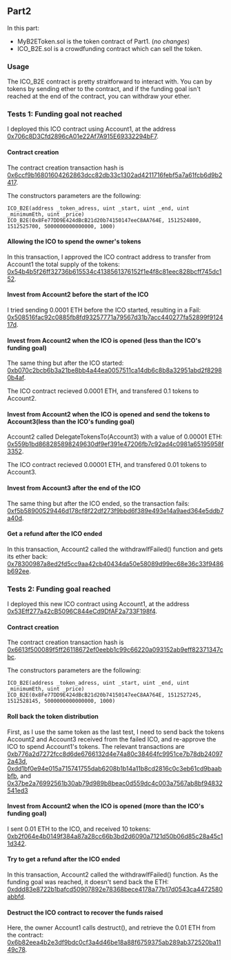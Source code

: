 ## Part2

In this part:

* MyB2EToken.sol is the token contract of Part1. (*no changes*)
* ICO_B2E.sol is a crowdfunding contract which can sell the token.

### Usage

The ICO_B2E contract is pretty straitforward to interact with. You can by tokens by sending ether to the contract, and if the funding goal isn't reached at the end of the contract, you can withdraw your ether.

### Tests 1: Funding goal not reached

I deployed this ICO contract using Account1, at the address [0x706c8D3Cfd2896cA01e22Af7A915E69332294bF7](https://ropsten.etherscan.io/address/0x706c8D3Cfd2896cA01e22Af7A915E69332294bF7).

#### Contract creation
The contract creation transaction hash is [0x6ccf9b16801604262863dcc82db33c1302ad4211716febf5a7a61fcb6d9b2417](https://ropsten.etherscan.io/tx/0x6ccf9b16801604262863dcc82db33c1302ad4211716febf5a7a61fcb6d9b2417).

The constructors parameters are the following:

```
ICO_B2E(address _token_adress, uint _start, uint _end, uint _minimumEth, uint _price)
ICO_B2E(0x8Fe77DD9E424dBcB21d20b74150147eeC8AA764E, 1512524800, 1512525700, 5000000000000000, 1000)
```

#### Allowing the ICO to spend the owner's tokens

In this transaction, I approved the ICO contract address to transfer from Account1 the total supply of the tokens: [0x54b4b5f26ff32736b615534c4138561376152f1e4f8c81eec828bcff745dc152](https://ropsten.etherscan.io/tx/0x54b4b5f26ff32736b615534c4138561376152f1e4f8c81eec828bcff745dc152).

#### Invest from Account2 before the start of the ICO

I tried sending 0.0001 ETH before the ICO started, resulting in a Fail: [0x508516fac92c0885fb8fd93257771a79567d31b7acc440277fa52899f912417d](https://ropsten.etherscan.io/tx/0x508516fac92c0885fb8fd93257771a79567d31b7acc440277fa52899f912417d).

#### Invest from Account2 when the ICO is opened (less than the ICO's funding goal)

The same thing but after the ICO started: [0xb070c2bcb6b3a21be8bb4a44ea0057511ca14db6c8b8a32951abd2f82980b4af](https://ropsten.etherscan.io/tx/0xb070c2bcb6b3a21be8bb4a44ea0057511ca14db6c8b8a32951abd2f82980b4af).

The ICO contract recieved 0.0001 ETH, and transfered 0.1 tokens to Account2.

#### Invest from Account2 when the ICO is opened and send the tokens to Account3(less than the ICO's funding goal)

Account2 called DelegateTokensTo(Account3) with a value of 0.00001 ETH: [0x559b1bd868285898249630df9ef391e47206fb7c92ad4c0981a65195958f3352](https://ropsten.etherscan.io/tx/0x559b1bd868285898249630df9ef391e47206fb7c92ad4c0981a65195958f3352).

The ICO contract recieved 0.00001 ETH, and transfered 0.01 tokens to Account3.

#### Invest from Account3 after the end of the ICO

The same thing but after the ICO ended, so the transaction fails: [0xf5b58900529446d178cf8f22df273f9bbd6f389e493e14a9aed364e5ddb7a40d](https://ropsten.etherscan.io/tx/0xf5b58900529446d178cf8f22df273f9bbd6f389e493e14a9aed364e5ddb7a40d).

#### Get a refund after the ICO ended

In this transaction, Account2 called the withdrawIfFailed() function and gets its ether back: [0x78300987a8ed2fd5cc9aa42cb40434da50e58089d99ec68e36c33f9486b692ee](https://ropsten.etherscan.io/tx/0x78300987a8ed2fd5cc9aa42cb40434da50e58089d99ec68e36c33f9486b692ee).

### Tests 2: Funding goal reached

I deployed this new ICO contract using Account1, at the address [0x53Eff277a42cB5096C844eCd9DfAF2a733F198f4](https://ropsten.etherscan.io/address/0x53Eff277a42cB5096C844eCd9DfAF2a733F198f4).

#### Contract creation
The contract creation transaction hash is [0x6613f500089f5ff26118672ef0eebb1c99c66220a093152ab9eff82371347cbc](https://ropsten.etherscan.io/tx/0x6613f500089f5ff26118672ef0eebb1c99c66220a093152ab9eff82371347cbc).

The constructors parameters are the following:

```
ICO_B2E(address _token_adress, uint _start, uint _end, uint _minimumEth, uint _price)
ICO_B2E(0x8Fe77DD9E424dBcB21d20b74150147eeC8AA764E, 1512527245, 1512528145, 5000000000000000, 1000)
```

#### Roll back the token distribution

First, as I use the same token as the last test, I need to send back the tokens Account2 and Account3 received from the failed ICO, and re-approve the ICO to spend Account1's tokens. The relevant transactions are [0xb776a2d7272fcc8d6de6766132d4e74a80c38464fc9951ce7b78db240972a43d](https://ropsten.etherscan.io/tx/0xb776a2d7272fcc8d6de6766132d4e74a80c38464fc9951ce7b78db240972a43d), [0xdd1bf0e94e015a715741755dab6208b1b14a11b8cd2816c0c3eb61cd9baabbfb](https://ropsten.etherscan.io/tx/0xdd1bf0e94e015a715741755dab6208b1b14a11b8cd2816c0c3eb61cd9baabbfb), and [0x37be2a76992561b30ab79d989b8beac0d559dc4c003a7567ab8bf94832541ed3](https://ropsten.etherscan.io/tx/0x37be2a76992561b30ab79d989b8beac0d559dc4c003a7567ab8bf94832541ed3)

#### Invest from Account2 when the ICO is opened (more than the ICO's funding goal)

I sent 0.01 ETH to the ICO, and received 10 tokens: [0xb2f064e4b0149f384a87a28cc66b3bd2d6090a7121d50b06d85c28a45c11d342](https://ropsten.etherscan.io/tx/0xb2f064e4b0149f384a87a28cc66b3bd2d6090a7121d50b06d85c28a45c11d342).

#### Try to get a refund after the ICO ended

In this transaction, Account2 called the withdrawIfFailed() function. As the funding goal was reached, it doesn't send back the ETH: [0xddd83e8722b1bafcd50907892e78368bece4178a77b17d0543ca4472580abbfd](https://ropsten.etherscan.io/tx/0xddd83e8722b1bafcd50907892e78368bece4178a77b17d0543ca4472580abbfd).

#### Destruct the ICO contract to recover the funds raised

Here, the owner Account1 calls destruct(), and retrieve the 0.01 ETH from the contract: [0x6b82eea4b2e3df9bdc0cf3a4d46be18a88f6759375ab289ab372520ba1149c78](https://ropsten.etherscan.io/tx/0x6b82eea4b2e3df9bdc0cf3a4d46be18a88f6759375ab289ab372520ba1149c78).
